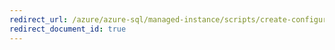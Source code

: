 ```yaml
---
redirect_url: /azure/azure-sql/managed-instance/scripts/create-configure-managed-instance-powershell
redirect_document_id: true
---
```


